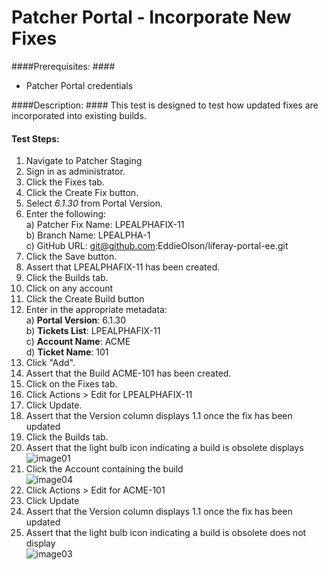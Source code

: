 Patcher Portal - Incorporate New Fixes
======================================

####Prerequisites: ####

* Patcher Portal credentials

####Description: ####
This test is designed to test how updated fixes are incorporated into existing builds.

#### Test Steps: ####
1. Navigate to Patcher Staging
1. Sign in as administrator.
1. Click the Fixes tab.
1. Click the Create Fix button.
1. Select *6.1.30* from Portal Version.
1. Enter the following:    
	a) Patcher Fix Name: 	LPEALPHAFIX-11    
	b) Branch Name:	LPEALPHA-1    
	c) GitHub URL: git@github.com:EddieOlson/liferay-portal-ee.git
1. Click the Save button.
1. Assert that LPEALPHAFIX-11 has been created.
1. Click the Builds tab.
1. Click on any account
1. Click the Create Build button
1. Enter in the appropriate metadata:    
	a) **Portal Version**: 6.1.30    
	b) **Tickets List**: LPEALPHAFIX-11    
	c) **Account Name**: ACME    
	d) **Ticket Name**: 101
1. Click "Add".
1. Assert that the Build ACME-101 has been created.
1. Click on the Fixes tab.
1. Click Actions > Edit for LPEALPHAFIX-11
1. Click Update.
1. Assert that the Version column displays 1.1 once the fix has been updated
1. Click the Builds tab.
1. Assert that the light bulb icon indicating a build is obsolete displays    
![image01](https://github.com/liferay/liferay-qa-ee/raw/master/patcher-portal/images/new-fixpack01.png)
1. Click the Account containing the build    
![image04](https://github.com/liferay/liferay-qa-ee/raw/master/patcher-portal/images/new-fixpack04.png)
1. Click Actions > Edit for ACME-101
1. Click Update
1. Assert that the Version column displays 1.1 once the fix has been updated
1. Assert that the light bulb icon indicating a build is obsolete does not display    
![image03](https://github.com/liferay/liferay-qa-ee/raw/master/patcher-portal/images/new-fixpack03.png)